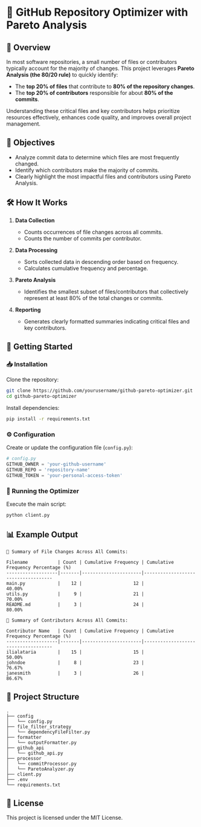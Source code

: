 # 🚀 GitHub Repository Optimizer with Pareto Analysis

## 📖 Overview

In most software repositories, a small number of files or contributors typically account for the majority of changes. This project leverages **Pareto Analysis (the 80/20 rule)** to quickly identify:

* The **top 20% of files** that contribute to **80% of the repository changes**.
* The **top 20% of contributors** responsible for about **80% of the commits**.

Understanding these critical files and key contributors helps prioritize resources effectively, enhances code quality, and improves overall project management.

## 🎯 Objectives

* Analyze commit data to determine which files are most frequently changed.
* Identify which contributors make the majority of commits.
* Clearly highlight the most impactful files and contributors using Pareto Analysis.

## 🛠 How It Works

1. **Data Collection**

   * Counts occurrences of file changes across all commits.
   * Counts the number of commits per contributor.

2. **Data Processing**

   * Sorts collected data in descending order based on frequency.
   * Calculates cumulative frequency and percentage.

3. **Pareto Analysis**

   * Identifies the smallest subset of files/contributors that collectively represent at least 80% of the total changes or commits.

4. **Reporting**

   * Generates clearly formatted summaries indicating critical files and key contributors.


## 🚦 Getting Started

### 📥 Installation

Clone the repository:

```bash
git clone https://github.com/yourusername/github-pareto-optimizer.git
cd github-pareto-optimizer
```

Install dependencies:

```bash
pip install -r requirements.txt
```

### ⚙️ Configuration

Create or update the configuration file (`config.py`):

```python
# config.py
GITHUB_OWNER = 'your-github-username'
GITHUB_REPO = 'repository-name'
GITHUB_TOKEN = 'your-personal-access-token'
```

### 🚀 Running the Optimizer

Execute the main script:

```bash
python client.py
```

## 📊 Example Output

```
📂 Summary of File Changes Across All Commits:

Filename           | Count | Cumulative Frequency | Cumulative Frequency Percentage (%)
-------------------|-------|----------------------|------------------------------------
main.py            |    12 |                   12 |                             40.00%
utils.py           |     9 |                   21 |                             70.00%
README.md          |     3 |                   24 |                             80.00%

👤 Summary of Contributors Across All Commits:

Contributor Name   | Count | Cumulative Frequency | Cumulative Frequency Percentage (%)
-------------------|-------|----------------------|------------------------------------
ilialataria        |    15 |                   15 |                             50.00%
johndoe            |     8 |                   23 |                             76.67%
janesmith          |     3 |                   26 |                             86.67%
```

## 🧩 Project Structure

```
.
├── config
│   └── config.py
├── file_filter_strategy
│   └── dependencyFileFilter.py
├── formatter
│   └── outputFormatter.py
├── github_api
│   └── github_api.py
├── processor
│   └── commitProcessor.py
│   └── ParetoAnalyzer.py
├── client.py
├── .env
└── requirements.txt
```

## 📄 License

This project is licensed under the MIT License.
